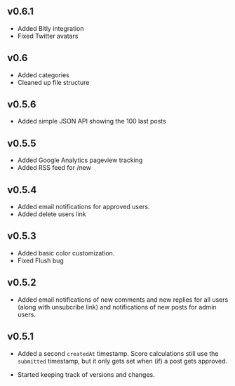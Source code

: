 ## v0.6.1

* Added Bitly integration
* Fixed Twitter avatars

## v0.6

* Added categories
* Cleaned up file structure

## v0.5.6

* Added simple JSON API showing the 100 last posts

## v0.5.5

* Added Google Analytics pageview tracking
* Added RSS feed for /new

## v0.5.4

* Added email notifications for approved users.
* Added delete users link

## v0.5.3

* Added basic color customization.
* Fixed Flush bug

## v0.5.2

* Added email notifications of new comments and new replies for all users (along with unsubcribe link) and notifications of new posts for admin users.

## v0.5.1

* Added a second `createdAt` timestamp. Score calculations still use the `submitted` timestamp, but it only gets set when (if) a post gets approved.

* Started keeping track of versions and changes.